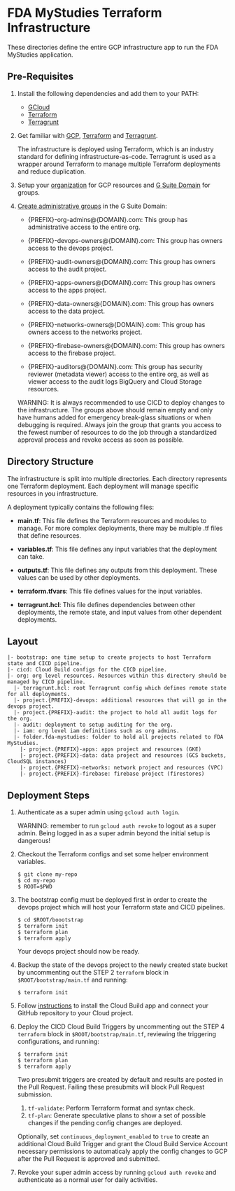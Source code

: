 # FDA MyStudies Terraform Infrastructure

These directories define the entire GCP infrastructure app to run the FDA
MyStudies application.

## Pre-Requisites

1.  Install the following dependencies and add them to your PATH:

    -   [GCloud](https://cloud.google.com/sdk/gcloud)
    -   [Terraform](https://www.terraform.io/)
    -   [Terragrunt](https://terragrunt.gruntwork.io/)

1.  Get familiar with [GCP](https://cloud.google.com/docs/overview),
    [Terraform](https://www.terraform.io/intro/index.html) and
    [Terragrunt](https://blog.gruntwork.io/terragrunt-how-to-keep-your-terraform-code-dry-and-maintainable-f61ae06959d8).

    The infrastructure is deployed using Terraform, which is an industry
    standard for defining infrastructure-as-code. Terragrunt is used as a
    wrapper around Terraform to manage multiple Terraform deployments and reduce
    duplication.

1.  Setup your
    [organization](https://cloud.google.com/resource-manager/docs/creating-managing-organization)
    for GCP resources and [G Suite Domain](https://gsuite.google.com/) for
    groups.

1.  [Create administrative groups](https://support.google.com/a/answer/33343?hl=en)
    in the G Suite Domain:

    -   {PREFIX}-org-admins@{DOMAIN}.com: This group has administrative access
        to the entire org.

    -   {PREFIX}-devops-owners@{DOMAIN}.com: This group has owners access to the
        devops project.

    -   {PREFIX}-audit-owners@{DOMAIN}.com: This group has owners access to the
        audit project.

    -   {PREFIX}-apps-owners@{DOMAIN}.com: This group has owners access to the
        apps project.

    -   {PREFIX}-data-owners@{DOMAIN}.com: This group has owners access to the
        data project.

    -   {PREFIX}-networks-owners@{DOMAIN}.com: This group has owners access to
        the networks project.

    -   {PREFIX}-firebase-owners@{DOMAIN}.com: This group has owners access to
        the firebase project.

    -   {PREFIX}-auditors@{DOMAIN}.com: This group has security reviewer
        (metadata viewer) access to the entire org, as well as viewer access to
        the audit logs BigQuery and Cloud Storage resources.

    WARNING: It is always recommended to use CICD to deploy changes to the
    infrastructure. The groups above should remain empty and only have humans
    added for emergency break-glass situations or when debugging is required.
    Always join the group that grants you access to the fewest number of
    resources to do the job through a standardized approval process and revoke
    access as soon as possible.

## Directory Structure

The infrastructure is split into multiple directories. Each directory represents
one Terraform deployment. Each deployment will manage specific resources in you
infrastructure.

A deployment typically contains the following files:

-   **main.tf**: This file defines the Terraform resources and modules to
    manage. For more complex deployments, there may be multiple .tf files that
    define resources.

-   **variables.tf**: This file defines any input variables that the deployment
    can take.

-   **outputs.tf**: This file defines any outputs from this deployment. These
    values can be used by other deployments.

-   **terraform.tfvars**: This file defines values for the input variables.

-   **terragrunt.hcl**: This file defines dependencies between other
    deployments, the remote state, and input values from other dependent
    deployments.

## Layout

```
|- bootstrap: one time setup to create projects to host Terraform state and CICD pipeline.
|- cicd: Cloud Build configs for the CICD pipeline.
|- org: org level resources. Resources within this directory should be managed by CICD pipeline.
  |- terragrunt.hcl: root Terragrunt config which defines remote state for all deployments.
  |- project.{PREFIX}-devops: additional resources that will go in the devops project.
  |- project.{PREFIX}-audit: the project to hold all audit logs for the org.
  |- audit: deployment to setup auditing for the org.
  |- iam: org level iam definitions such as org admins.
  |- folder.fda-mystudies: folder to hold all projects related to FDA MyStudies.
    |- project.{PREFIX}-apps: apps project and resources (GKE)
    |- project.{PREFIX}-data: data project and resources (GCS buckets, CloudSQL instances)
    |- project.{PREFIX}-networks: network project and resources (VPC)
    |- project.{PREFIX}-firebase: firebase project (firestores)
```

## Deployment Steps

1.  Authenticate as a super admin using `gcloud auth login`.

    WARNING: remember to run `gcloud auth revoke` to logout as a super admin.
    Being logged in as a super admin beyond the initial setup is dangerous!

1.  Checkout the Terraform configs and set some helper environment variables.

    ```
    $ git clone my-repo
    $ cd my-repo
    $ ROOT=$PWD
    ```

1.  The bootstrap config must be deployed first in order to create the devops
    project which will host your Terraform state and CICD pipelines.

    ```
    $ cd $ROOT/boootstrap
    $ terraform init
    $ terraform plan
    $ terraform apply
    ```

    Your devops project should now be ready.

1.  Backup the state of the devops project to the newly created state bucket by
    uncommenting out the STEP 2 `terraform` block in `$ROOT/bootstrap/main.tf`
    and running:

    ```
    $ terraform init
    ```

1.  Follow
    [instructions](https://cloud.google.com/cloud-build/docs/automating-builds/create-github-app-triggers#installing_the_cloud_build_app)
    to install the Cloud Build app and connect your GitHub repository to your
    Cloud project.

1.  Deploy the CICD Cloud Build Triggers by uncommenting out the STEP 4
    `terraform` block in `$ROOT/bootstrap/main.tf`, reviewing the triggering
    configurations, and running:

    ```
    $ terraform init
    $ terraform plan
    $ terraform apply
    ```

    Two presubmit triggers are created by default and results are posted in the
    Pull Request. Failing these presubmits will block Pull Request submission.

    1.  `tf-validate`: Perform Terraform format and syntax check.
    1.  `tf-plan`: Generate speculative plans to show a set of possible changes
        if the pending config changes are deployed.

    Optionally, set `continuous_deployment_enabled` to `true` to create an
    additional Cloud Build Trigger and grant the Cloud Build Service Account
    necessary permissions to automaticaly apply the config changes to GCP after
    the Pull Request is approved and submitted.

1.  Revoke your super admin access by running `gcloud auth revoke` and
    authenticate as a normal user for daily activities.

